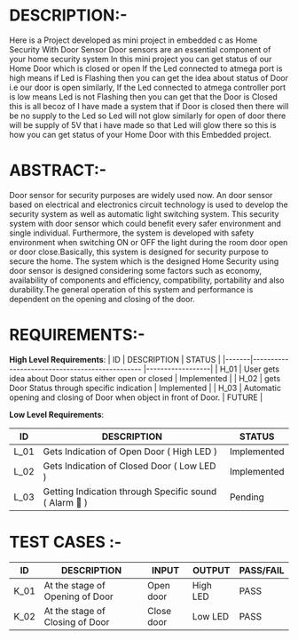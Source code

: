 # DESCRIPTION:-

Here is a Project developed as mini project in embedded c as Home Security With Door Sensor Door sensors are an essential component of your home security system In this mini project you can get status of our Home Door which is closed or open If the Led connected to atmega port is high means if Led is Flashing then you can get the idea about status of Door i.e our door is open similarly, If the Led connected to atmega controller port is low means Led is not Flashing then you can get that the Door is Closed this is all becoz of I have made a system that if Door is closed then there will be no supply to the Led so Led will not glow similarly for open of door there will be supply of 5V that i have made so that Led will glow there so this is how you can get status of your Home Door with this Embedded project.

# ABSTRACT:-

Door sensor for security purposes are widely used now. An door sensor based on electrical and electronics circuit technology is used to develop the security system as well as automatic light switching system. This security system with door sensor which could benefit every safer environment and single individual. Furthermore, the system is developed with safety environment when switching ON or OFF the light during the room door open or door close.Basically, this system is designed for security purpose to secure the home.
The system which is the designed Home Security using door sensor is designed considering some factors such as economy, availability of components and efficiency, compatibility, portability and also durability.The general operation of this system and performance is dependent on the opening and closing of the door.

# REQUIREMENTS:-

**High Level Requirements**:
|  ID   |                     DESCRIPTION                                           |        STATUS    |
|-------|-----------------------------------------------                            |------------------|
|  H_01 |    User gets idea about Door status either open or closed                 | Implemented      |
|  H_02 |   gets Door Status through specific indication                            | Implemented      |
|  H_03 |   Automatic opening and closing of Door when object in front of Door.     |  FUTURE          |

**Low Level Requirements**:

|  ID  |            DESCRIPTION                                                     |    STATUS        |
|------|----------------------------------------------------------------------------|------------------|
| L_01 |      Gets Indication of Open Door ( High LED )                             | Implemented      |
| L_02 |      Gets Indication of Closed Door ( Low LED )                            | Implemented      |
| L_03 |  Getting Indication through Specific sound ( Alarm 🚨 )                    |	Pending          |

# TEST CASES :-

|  ID    |              DESCRIPTION                                           |     INPUT       |      OUTPUT     |   PASS/FAIL    |
|--------|------------------------------------------------------------------- |---------------- |-----------------|----------------|
| K_01   |             At the stage of Opening of Door                        |    	Open door   |    	High LED	  |        PASS    |
| K_02   |             At the stage of Closing of Door	                      |      Close door	|       Low LED   |       	PASS   |

























